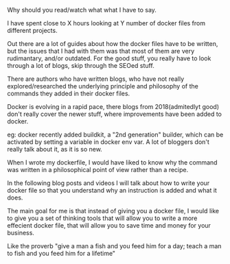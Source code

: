 Why should you read/watch what what I have to say.

I have spent close to X hours looking at Y number of docker files from different projects.

Out there are a lot of guides about how the docker files have to be written,
but the issues that I had with them was that most of them are very rudimantary, and/or outdated.
For the good stuff, you really have to look through a lot of blogs, skip through the SEOed stuff.

There are authors who have written blogs,
who have not really explored/researched the underlying principle and philosophy of the commands they added in their docker files.

Docker is evolving in a rapid pace, there blogs from 2018(admitedlyt good) don't really cover the newer stuff,
where improvements have been added to docker.

eg: docker recently added buildkit, a "2nd generation" builder, which can be activated by setting a variable in docker env var.
A lot of bloggers don't really talk about it, as it is so new.

When I wrote my dockerfile, I would have liked to know why the command was written in a philosophical point of view rather than a recipe.


In the following blog posts and videos I will talk about how to write your docker file so that you understand why an instruction is added and what it does.

The main goal for me is that instead of giving you a docker file,
I would like to give you a set of thinking tools that will allow you to write a more effecient docker file,
that will allow you to save time and money for your business.

Like the proverb "give a man a fish and you feed him for a day; teach a man to fish and you feed him for a lifetime" 

